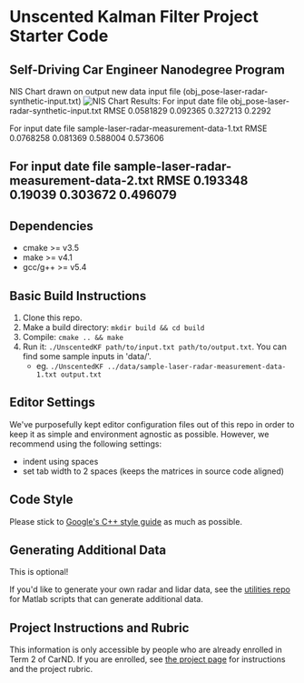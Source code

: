 # Unscented Kalman Filter Project Starter Code
Self-Driving Car Engineer Nanodegree Program
---
NIS Chart drawn on output new data input file (obj_pose-laser-radar-synthetic-input.txt)
![NIS Chart](/src/NIS_Chart.png?raw=true "NIS Chart")
Results:
For input date file obj_pose-laser-radar-synthetic-input.txt
RMSE
0.0581829
 0.092365
 0.327213
   0.2292

For input date file sample-laser-radar-measurement-data-1.txt
RMSE
0.0768258
 0.081369
 0.588004
 0.573606

For input date file sample-laser-radar-measurement-data-2.txt
RMSE
0.193348
 0.19039
0.303672
0.496079
---

## Dependencies

* cmake >= v3.5
* make >= v4.1
* gcc/g++ >= v5.4

## Basic Build Instructions

1. Clone this repo.
2. Make a build directory: `mkdir build && cd build`
3. Compile: `cmake .. && make`
4. Run it: `./UnscentedKF path/to/input.txt path/to/output.txt`. You can find
   some sample inputs in 'data/'.
    - eg. `./UnscentedKF ../data/sample-laser-radar-measurement-data-1.txt output.txt`

## Editor Settings

We've purposefully kept editor configuration files out of this repo in order to
keep it as simple and environment agnostic as possible. However, we recommend
using the following settings:

* indent using spaces
* set tab width to 2 spaces (keeps the matrices in source code aligned)

## Code Style

Please stick to [Google's C++ style guide](https://google.github.io/styleguide/cppguide.html) as much as possible.

## Generating Additional Data

This is optional!

If you'd like to generate your own radar and lidar data, see the
[utilities repo](https://github.com/udacity/CarND-Mercedes-SF-Utilities) for
Matlab scripts that can generate additional data.

## Project Instructions and Rubric

This information is only accessible by people who are already enrolled in Term 2
of CarND. If you are enrolled, see [the project page](https://classroom.udacity.com/nanodegrees/nd013/parts/40f38239-66b6-46ec-ae68-03afd8a601c8/modules/0949fca6-b379-42af-a919-ee50aa304e6a/lessons/c3eb3583-17b2-4d83-abf7-d852ae1b9fff/concepts/4d0420af-0527-4c9f-a5cd-56ee0fe4f09e)
for instructions and the project rubric.
